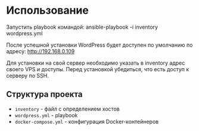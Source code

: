 # Использование

Запустить playbook командой:
ansible-playbook -i inventory wordpress.yml

После успешной установки WordPress будет доступен по умолчанию по адресу:
http://192.168.0.109

Для установки на свой сервер необходимо указать в inventory адрес своего VPS и доступы. 
Перед установкой убедиться, что есть доступ к серверу по SSH.

## Структура проекта

- `inventory` - файл с определением хостов
- `wordpress.yml` - playbook
- `docker-compose.yml` - конфигурация Docker-контейнеров